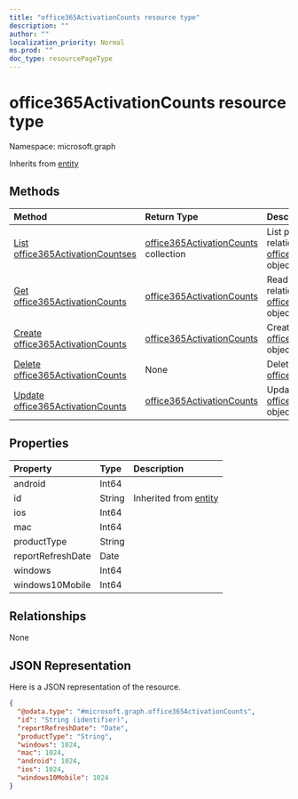 ```yaml
---
title: "office365ActivationCounts resource type"
description: ""
author: ""
localization_priority: Normal
ms.prod: ""
doc_type: resourcePageType
---
```


# office365ActivationCounts resource type


Namespace: microsoft.graph




Inherits from [entity](../resources/entity.md)

## Methods
|Method|Return Type|Description|
|:---|:---|:---|
|[List office365ActivationCountses](../api/office365activationcounts-list.md)|[office365ActivationCounts](../resources/office365activationcounts.md) collection|List properties and relationships of the [office365ActivationCounts](../resources/office365activationcounts.md) objects.|
|[Get office365ActivationCounts](../api/office365activationcounts-get.md)|[office365ActivationCounts](../resources/office365activationcounts.md)|Read properties and relationships of the [office365ActivationCounts](../resources/office365activationcounts.md) object.|
|[Create office365ActivationCounts](../api/office365activationcounts-create.md)|[office365ActivationCounts](../resources/office365activationcounts.md)|Create a new [office365ActivationCounts](../resources/office365activationcounts.md) object.|
|[Delete office365ActivationCounts](../api/office365activationcounts-delete.md)|None|Deletes a [office365ActivationCounts](../resources/office365activationcounts.md).|
|[Update office365ActivationCounts](../api/office365activationcounts-update.md)|[office365ActivationCounts](../resources/office365activationcounts.md)|Update the properties of a [office365ActivationCounts](../resources/office365activationcounts.md) object.|

## Properties
|Property|Type|Description|
|:---|:---|:---|
|android|Int64||
|id|String| Inherited from [entity](../resources/entity.md)|
|ios|Int64||
|mac|Int64||
|productType|String||
|reportRefreshDate|Date||
|windows|Int64||
|windows10Mobile|Int64||

## Relationships
None

## JSON Representation
Here is a JSON representation of the resource.
<!-- {
  "blockType": "resource",
  "keyProperty": "id",
  "@odata.type": "microsoft.graph.office365ActivationCounts",
  "baseType": "microsoft.graph.entity",
  "openType": false
}
-->
``` json
{
  "@odata.type": "#microsoft.graph.office365ActivationCounts",
  "id": "String (identifier)",
  "reportRefreshDate": "Date",
  "productType": "String",
  "windows": 1024,
  "mac": 1024,
  "android": 1024,
  "ios": 1024,
  "windows10Mobile": 1024
}
```

